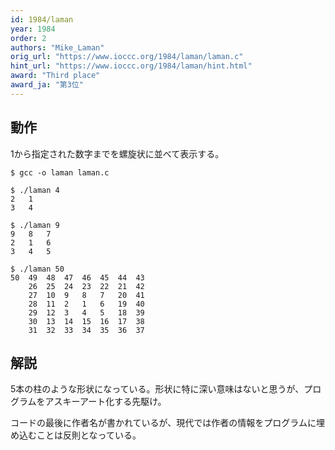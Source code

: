 ```yaml
---
id: 1984/laman
year: 1984
order: 2
authors: "Mike_Laman"
orig_url: "https://www.ioccc.org/1984/laman/laman.c"
hint_url: "https://www.ioccc.org/1984/laman/hint.html"
award: "Third place"
award_ja: "第3位"
---
```


## 動作

1から指定された数字までを螺旋状に並べて表示する。

```
$ gcc -o laman laman.c

$ ./laman 4
2   1
3   4

$ ./laman 9
9   8   7
2   1   6
3   4   5

$ ./laman 50
50  49  48  47  46  45  44  43
    26  25  24  23  22  21  42
    27  10  9   8   7   20  41
    28  11  2   1   6   19  40
    29  12  3   4   5   18  39
    30  13  14  15  16  17  38
    31  32  33  34  35  36  37
```

## 解説

5本の柱のような形状になっている。形状に特に深い意味はないと思うが、プログラムをアスキーアート化する先駆け。

コードの最後に作者名が書かれているが、現代では作者の情報をプログラムに埋め込むことは反則となっている。
